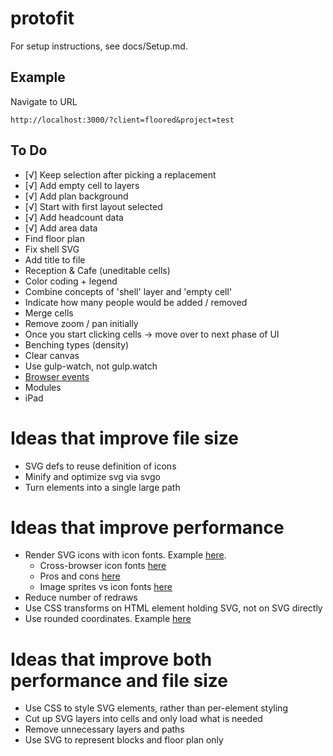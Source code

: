 # protofit

For setup instructions, see docs/Setup.md.

## Example
Navigate to URL
```
http://localhost:3000/?client=floored&project=test
```

## To Do
- [√] Keep selection after picking a replacement
- [√] Add empty cell to layers
- [√] Add plan background
- [√] Start with first layout selected
- [√] Add headcount data
- [√] Add area data
- Find floor plan
- Fix shell SVG
- Add title to file
- Reception & Cafe (uneditable cells)
- Color coding + legend
- Combine concepts of 'shell' layer and 'empty cell'
- Indicate how many people would be added / removed
- Merge cells
- Remove zoom / pan initially
- Once you start clicking cells -> move over to next phase of UI
- Benching types (density)
- Clear canvas
- Use gulp-watch, not gulp.watch
- [Browser events](https://github.com/mudcube/Event.js)
- Modules
- iPad

# Ideas that improve file size
- SVG defs to reuse definition of icons
- Minify and optimize svg via svgo
- Turn elements into a single large path

# Ideas that improve performance
- Render SVG icons with icon fonts. Example [here](http://frozeman.de/blog/2013/08/why-is-svg-so-slow/).
  - Cross-browser icon fonts [here](http://www.filamentgroup.com/lab/bulletproof_icon_fonts.html)
  - Pros and cons [here](http://cubicleninjas.com/icon-fonts-explained-benefits-pitfalls/)
  - Image sprites vs icon fonts [here](http://www.jontetzlaff.com/blog/2013/04/29/image-sprites-vs-web-icon-fonts/)
- Reduce number of redraws
- Use CSS transforms on HTML element holding SVG, not on SVG directly
- Use rounded coordinates. Example [here](https://www.mapbox.com/osmdev/2012/11/20/getting-serious-about-svg/)

# Ideas that improve both performance and file size
- Use CSS to style SVG elements, rather than per-element styling
- Cut up SVG layers into cells and only load what is needed
- Remove unnecessary layers and paths
- Use SVG to represent blocks and floor plan only
